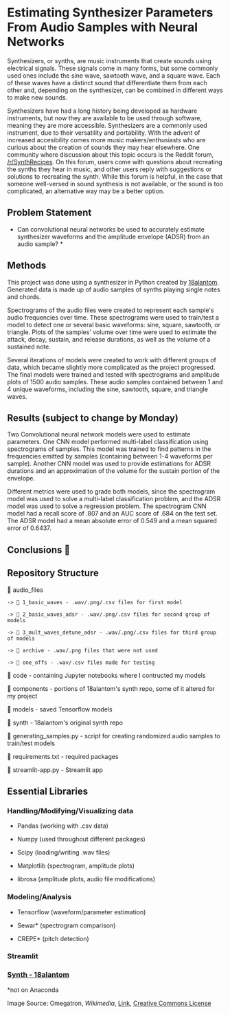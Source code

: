 # Estimating Synthesizer Parameters From Audio Samples with Neural Networks

<!-- ![Common waves](https://en.wikipedia.org/wiki/File:Waveforms.svg) -->

Synthesizers, or synths, are music instruments that create sounds using electrical signals. These signals come in many forms, but some commonly used ones include the sine wave, sawtooth wave, and a square wave. Each of these waves have a distinct sound that differentiate them from each other and, depending on the synthesizer, can be combined in different ways to make new sounds.

Synthesizers have had a long history being developed as hardware instruments, but now they are available to be used through software, meaning they are more accessible. Synthesizers are a commonly used instrument, due to their versatility and portability. With the advent of increased accesibility comes more music makers/enthusiasts who are curious about the creation of sounds they may hear elsewhere. One community where discussion about this topic occurs is the Reddit forum, [/r/SynthRecipes](www.reddit.com/r/synthrecipes). On this forum, users come with questions about recreating the synths they hear in music, and other users reply with suggestions or solutions to recreating the synth. While this forum is helpful, in the case that someone well-versed in sound synthesis is not available, or the sound is too complicated, an alternative way may be a better option.

## Problem Statement

* Can convolutional neural networks be used to accurately estimate synthesizer waveforms and the amplitude envelope (ADSR) from an audio sample? *

## Methods

This project was done using a synthesizer in Python created by [18alantom](https://github.com/18alantom/synth). Generated data is made up of audio samples of synths playing single notes and chords.

Spectrograms of the audio files were created to represent each sample's audio frequencies over time. These spectrograms were used to train/test a model to detect one or several basic waveforms: sine, square, sawtooth, or triangle. Plots of the samples' volume over time were used to estimate the attack, decay, sustain, and release durations, as well as the volume of a sustained note.

Several iterations of models were created to work with different groups of data, which became slightly more complicated as the project progressed. The final models were trained and tested with spectrograms and amplitude plots of 1500 audio samples. These audio samples contained between 1 and 4 unique waveforms, including the sine, sawtooth, square, and triangle waves.

## Results (subject to change by Monday)

Two Convolutional neural network models were used to estimate parameters. One CNN model performed multi-label classification using spectrograms of samples. This model was trained to find patterns in the frequencies emitted by samples (containing between 1-4 waveforms per sample). Another CNN model was used to provide estimations for ADSR durations and an approximation of the volume for the sustain portion of the envelope.

Different metrics were used to grade both models, since the spectrogram model was used to solve a multi-label classification problem, and the ADSR model was used to solve a regression problem. The spectrogram CNN model had a recall score of .807 and an AUC score of .684 on the test set. The ADSR model had a mean absolute error of 0.549 and a mean squared error of 0.6437.

## Conclusions 🚧




## Repository Structure

📂 audio_files

    -> 📂 1_basic_waves - .wav/.png/.csv files for first model

    -> 📂 2_basic_waves_adsr - .wav/.png/.csv files for second group of models

    -> 📂 3_mult_waves_detune_adsr - .wav/.png/.csv files for third group of models

    -> 📂 archive - .wav/.png files that were not used

    -> 📂 one_offs - .wav/.csv files made for testing

📂 code - containing Jupyter notebooks where I contructed my models

📂 components - portions of 18alantom's synth repo, some of it altered for my project

<!-- 📂 files - various individual files -->

📂 models - saved Tensorflow models

📂 synth - 18alantom's original synth repo

📄 generating_samples.py - script for creating randomized audio samples to train/test models

📄 requirements.txt - required packages

📄 streamlit-app.py - Streamlit app

## Essential Libraries

### Handling/Modifying/Visualizing data

* Pandas (working with .csv data)

* Numpy (used throughout different packages)

* Scipy (loading/writing .wav files)

* Matplotlib (spectrogram, amplitude plots)

* librosa (amplitude plots, audio file modifications)

### Modeling/Analysis

* Tensorflow (waveform/parameter estimation)

* Sewar* (spectrogram comparison)

* CREPE* (pitch detection)

### Streamlit

### [Synth - 18alantom](https://github.com/18alantom/synth)

*not on Anaconda    



Image Source: Omegatron, *Wikimedia*, [Link](https://commons.wikimedia.org/wiki/File:Waveforms.svg), [Creative Commons License](https://creativecommons.org/licenses/by-sa/3.0/)

